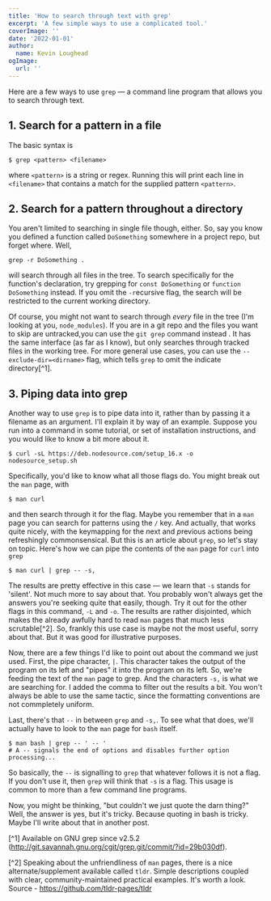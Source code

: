 ```yaml
---
title: 'How to search through text with grep'
excerpt: 'A few simple ways to use a complicated tool.'
coverImage: ''
date: '2022-01-01'
author:
  name: Kevin Loughead
ogImage:
  url: ''
---
```


Here are a few ways to use `grep` — a command line program that allows you to search through text. 

## 1. Search for a pattern in a file
The basic syntax is

```plain-text
$ grep <pattern> <filename>
```

where `<pattern>` is a string or regex. Running this will print each line in `<filename>` that contains a match for the supplied pattern `<pattern>`.

## 2. Search for a pattern throughout a directory

You aren't limited to searching in single file though, either. So, say you know you defined a function called `DoSomething` somewhere in a project repo, but forget where. Well, 

```plain-text
grep -r DoSomething .
```

will search through all files in the tree. To search specifically for the function's declaration, try grepping for `const DoSomething` or `function DoSomething` instead. If you omit the `-r`ecursive flag, the search will be restricted to the current working directory. 

Of course, you might not want to search through _every_ file in the tree (I'm looking at you, `node_modules`). If you are in a git repo and the files you want to skip are untracked,you can use the `git grep` command instead . It has the same interface (as far as I know), but only searches through tracked files in the working tree. For more general use cases, you can use the `--exclude-dir=<dirname>` flag, which tells `grep` to omit the indicate directory[^1].

## 3. Piping data into grep

Another way to use `grep` is to pipe data into it, rather than by passing it a filename as an argument. I'll explain it by way of an example. Suppose you run into a command in some tutorial, or set of installation instructions, and you would like to know a bit more about it.

```plain-text
$ curl -sL https://deb.nodesource.com/setup_16.x -o nodesource_setup.sh
```

Specifically, you'd like to know what all those flags do. You might break out the `man` page, with

```plain-text
$ man curl 
```

and then search through it for the flag. Maybe you remember that in a `man` page you can search for patterns using the `/` key. And actually, that works quite nicely, with the keymapping for the *n*ext and *p*revious actions being refreshingly commonsensical. But this is an article about `grep`, so let's stay on topic. Here's how we can pipe the contents of the `man` page for `curl` into `grep`

```plain-text
$ man curl | grep -- -s,
```

The results are pretty effective in this case — we learn that `-s` stands for 'silent'. Not much more to say about that. You probably won't always get the answers you're seeking quite that easily, though. Try it out for the other flags in this command, `-L` and `-o`. The results are rather disjointed, which makes the already awfully hard to read `man` pages that much less scrutable[^2]. So, frankly this use case is maybe not the most useful, sorry about that. But it was good for illustrative purposes.

Now, there are a few things I'd like to point out about the command we just used. First, the pipe character, `|`. This character takes the output of the program on its left and "pipes" it into the program on its left. So, we're feeding the 
text of the `man` page to grep. And the characters `-s,` is what we are
searching for. I added the comma to filter out the results a bit. You won't always be able to use the same tactic, since the formatting conventions are not commpletely uniform.

Last, there's that `--` in between `grep` and `-s,`. To see what that does, we'll actually have to look to the `man` page for `bash` itself.

```plain-text
$ man bash | grep -- ' -- '
# A -- signals the end of options and disables further option processing...
```

So basically, the `--` is signalling to `grep` that whatever follows it is not a flag. If you don't use it, then `grep` will think that `-s` is a flag. This usage is common to more than a few command line programs. 

Now, you might be thinking, "but couldn't we just quote the darn thing?" Well, the answer is yes, but it's tricky. Because quoting in bash is tricky. Maybe I'll write about that in another post.

[^1] Available on GNU grep since v2.5.2 (http://git.savannah.gnu.org/cgit/grep.git/commit/?id=29b030df).

[^2] Speaking about the unfriendliness of `man` pages, there is a nice alternate/supplement available called `tldr`. Simple descriptions coupled with clear, community-maintained practical examples. It's worth a look. Source - https://github.com/tldr-pages/tldr